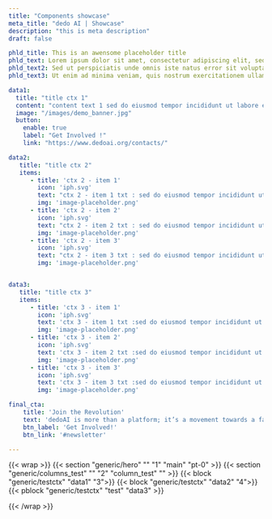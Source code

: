 ```yaml
---
title: "Components showcase"
meta_title: "dedo AI | Showcase"
description: "this is meta description"
draft: false

phld_title: This is an awensome placeholder title
phld_text: Lorem ipsum dolor sit amet, consectetur adipiscing elit, sed do eiusmod tempor incididunt ut labore et dolore magna aliqua. Ut enim ad minim veniam, quis nostrud exercitation ullamco laboris nisi ut aliquip ex ea commodo consequat. Duis aute irure dolor in reprehenderit in voluptate velit esse cillum dolore eu fugiat nulla pariatur. Excepteur sint occaecat cupidatat non proident, sunt in culpa qui officia deserunt mollit anim id est laborum.
phld_text2: Sed ut perspiciatis unde omnis iste natus error sit voluptatem accusantium doloremque laudantium, totam rem aperiam, eaque ipsa quae ab illo inventore veritatis et quasi architecto beatae vitae dicta sunt explicabo. Nemo enim ipsam voluptatem quia voluptas sit aspernatur aut odit aut fugit, sed quia consequuntur magni dolores eos qui ratione voluptatem sequi nesciunt. Neque porro quisquam est, qui dolorem ipsum quia dolor sit amet, consectetur, adipisci velit, sed quia non numquam eius modi tempora incidunt ut labore et dolore magnam aliquam quaerat voluptatem.
phld_text3: Ut enim ad minima veniam, quis nostrum exercitationem ullam corporis suscipit laboriosam, nisi ut aliquid ex ea commodi consequatur? Quis autem vel eum iure reprehenderit qui in ea voluptate velit esse quam nihil molestiae consequatur, vel illum qui dolorem eum fugiat quo voluptas nulla pariatur?

data1:
  title: "title ctx 1"
  content: "content text 1 sed do eiusmod tempor incididunt ut labore et dolore magna aliqua. Ut enim ad minim veniam, quis nostrud exercitation ullamco laboris nisi ut aliquip ex ea commodo consequat. Duis aute irure dolor in reprehenderit in voluptate velit esse cillum dolore eu fugiat nulla pariatur. Excepteur sint occaecat cupidatat non proident, sunt in culpa qui officia deserunt mollit anim id est laborum."
  image: "/images/demo_banner.jpg"
  button:
    enable: true
    label: "Get Involved !"
    link: "https://www.dedoai.org/contacts/"

data2:
   title: "title ctx 2"
   items:
      - title: 'ctx 2 - item 1'
        icon: 'iph.svg'
        text: "ctx 2 - item 1 txt : sed do eiusmod tempor incididunt ut labore et dolore magna aliqua. Ut enim ad minim veniam, quis nostrud exercitation ullamco laboris nisi ut aliquip ex ea commodo consequat. Duis aute irure dolor in reprehenderit in voluptate velit esse cillum dolore eu fugiat nulla pariatur. Excepteur sint occaecat cupidatat non proident, sunt in culpa qui officia deserunt mollit anim id est laborum."
        img: 'image-placeholder.png'
      - title: 'ctx 2 - item 2'
        icon: 'iph.svg'
        text: "ctx 2 - item 2 txt : sed do eiusmod tempor incididunt ut labore et dolore magna aliqua. Ut enim ad minim veniam, quis nostrud exercitation ullamco laboris nisi ut aliquip ex ea commodo consequat. Duis aute irure dolor in reprehenderit in voluptate velit esse cillum dolore eu fugiat nulla pariatur. Excepteur sint occaecat cupidatat non proident, sunt in culpa qui officia deserunt mollit anim id est laborum."
        img: 'image-placeholder.png'
      - title: 'ctx 2 - item 3'
        icon: 'iph.svg'
        text: "ctx 2 - item 3 txt : sed do eiusmod tempor incididunt ut labore et dolore magna aliqua. Ut enim ad minim veniam, quis nostrud exercitation ullamco laboris nisi ut aliquip ex ea commodo consequat. Duis aute irure dolor in reprehenderit in voluptate velit esse cillum dolore eu fugiat nulla pariatur. Excepteur sint occaecat cupidatat non proident, sunt in culpa qui officia deserunt mollit anim id est laborum."
        img: 'image-placeholder.png'


data3:
   title: "title ctx 3"
   items:
      - title: 'ctx 3 - item 1'
        icon: 'iph.svg'
        text: 'ctx 3 - item 1 txt :sed do eiusmod tempor incididunt ut labore et dolore magna aliqua. Ut enim ad minim veniam, quis nostrud exercitation ullamco laboris nisi ut aliquip ex ea commodo consequat. Duis aute irure dolor in reprehenderit in voluptate velit esse cillum dolore eu fugiat nulla pariatur. Excepteur sint occaecat cupidatat non proident, sunt in culpa qui officia deserunt mollit anim id est laborum.'
        img: 'image-placeholder.png'
      - title: 'ctx 3 - item 2'
        icon: 'iph.svg'
        text: 'ctx 3 - item 2 txt :sed do eiusmod tempor incididunt ut labore et dolore magna aliqua. Ut enim ad minim veniam, quis nostrud exercitation ullamco laboris nisi ut aliquip ex ea commodo consequat. Duis aute irure dolor in reprehenderit in voluptate velit esse cillum dolore eu fugiat nulla pariatur. Excepteur sint occaecat cupidatat non proident, sunt in culpa qui officia deserunt mollit anim id est laborum.'
        img: 'image-placeholder.png'
      - title: 'ctx 3 - item 3'
        icon: 'iph.svg'
        text: 'ctx 3 - item 3 txt :sed do eiusmod tempor incididunt ut labore et dolore magna aliqua. Ut enim ad minim veniam, quis nostrud exercitation ullamco laboris nisi ut aliquip ex ea commodo consequat. Duis aute irure dolor in reprehenderit in voluptate velit esse cillum dolore eu fugiat nulla pariatur. Excepteur sint occaecat cupidatat non proident, sunt in culpa qui officia deserunt mollit anim id est laborum.'
        img: 'image-placeholder.png'

final_cta:
    title: 'Join the Revolution'
    text: 'dedoAI is more than a platform; it’s a movement towards a fairer, more transparent data economy. Be part of the change.'
    btn_label: 'Get Involved!'
    btn_link: '#newsletter'

---
```


{{< wrap >}}
{{< section "generic/hero" "" "1" "main" "pt-0" >}}
{{< section "generic/columns_test" "" "2" "column_test" "" >}}
{{< block "generic/testctx" "data1" "3">}}
{{< block "generic/testctx" "data2" "4">}}
{{< pblock "generic/testctx" "test" "data3" >}}

{{< /wrap >}}

